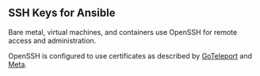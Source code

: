 ## SSH Keys for Ansible

Bare metal, virtual machines, and containers use OpenSSH for remote access and administration.

OpenSSH is configured to use certificates as described by [GoTeleport](https://goteleport.com/blog/how-to-ssh-properly/) and [Meta](https://engineering.fb.com/2016/09/12/security/scalable-and-secure-access-with-ssh/).
